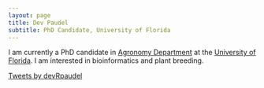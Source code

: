 ```yaml
---
layout: page
title: Dev Paudel
subtitle: PhD Candidate, University of Florida
---
```

I am currently a PhD candidate in [Agronomy Department](http://agronomy.ifas.ufl.edu/) at the [University of Florida](http://www.ufl.edu/). I am interested in bioinformatics and plant breeding.

<a class="twitter-timeline" data-width="300" href="https://twitter.com/devRpaudel?ref_src=twsrc%5Etfw">Tweets by devRpaudel</a> <script async src="https://platform.twitter.com/widgets.js" charset="utf-8"></script>
